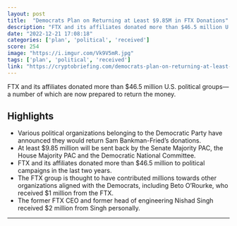 ```yaml
---
layout: post
title:  "Democrats Plan on Returning at Least $9.85M in FTX Donations"
description: "FTX and its affiliates donated more than $46.5 million U.S. political groups—a number of which are now prepared to return the money."
date: "2022-12-21 17:08:18"
categories: ['plan', 'political', 'received']
score: 254
image: "https://i.imgur.com/Vk9V5mR.jpg"
tags: ['plan', 'political', 'received']
link: "https://cryptobriefing.com/democrats-plan-on-returning-at-least-9-85m-in-ftx-donations/"
---
```


FTX and its affiliates donated more than $46.5 million U.S. political groups—a number of which are now prepared to return the money.

## Highlights

- Various political organizations belonging to the Democratic Party have announced they would return Sam Bankman-Fried’s donations.
- At least $9.85 million will be sent back by the Senate Majority PAC, the House Majority PAC and the Democratic National Committee.
- FTX and its affiliates donated more than $46.5 million to political campaigns in the last two years.
- The FTX group is thought to have contributed millions towards other organizations aligned with the Democrats, including Beto O’Rourke, who received $1 million from the FTX.
- The former FTX CEO and former head of engineering Nishad Singh received $2 million from Singh personally.

---
